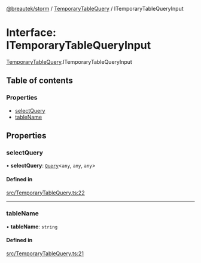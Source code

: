 [@breautek/storm](../README.md) / [TemporaryTableQuery](../modules/TemporaryTableQuery.md) / ITemporaryTableQueryInput

# Interface: ITemporaryTableQueryInput

[TemporaryTableQuery](../modules/TemporaryTableQuery.md).ITemporaryTableQueryInput

## Table of contents

### Properties

- [selectQuery](TemporaryTableQuery.ITemporaryTableQueryInput.md#selectquery)
- [tableName](TemporaryTableQuery.ITemporaryTableQueryInput.md#tablename)

## Properties

### selectQuery

• **selectQuery**: [`Query`](../classes/Query.Query-1.md)<`any`, `any`, `any`\>

#### Defined in

[src/TemporaryTableQuery.ts:22](https://github.com/breautek/storm/blob/80c9dfb/src/TemporaryTableQuery.ts#L22)

___

### tableName

• **tableName**: `string`

#### Defined in

[src/TemporaryTableQuery.ts:21](https://github.com/breautek/storm/blob/80c9dfb/src/TemporaryTableQuery.ts#L21)
